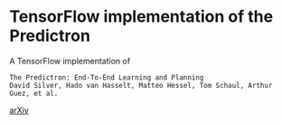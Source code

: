 # TensorFlow implementation of the Predictron

A TensorFlow implementation of  
```
The Predictron: End-To-End Learning and Planning  
David Silver, Hado van Hasselt, Matteo Hessel, Tom Schaul, Arthur Guez, et al. 
```
[arXiv](https://arxiv.org/abs/1612.08810)
